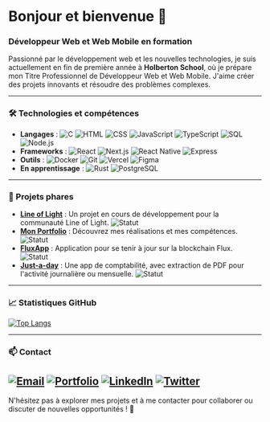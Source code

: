 # Bonjour et bienvenue 👋

### Développeur Web et Web Mobile en formation

Passionné par le développement web et les nouvelles technologies, je suis actuellement en fin de première année à **Holberton School**, où je prépare mon Titre Professionnel de Développeur Web et Web Mobile. J'aime créer des projets innovants et résoudre des problèmes complexes.

---

### 🛠️ Technologies et compétences

- **Langages** : ![C](https://img.shields.io/badge/-C-A8B9CC?logo=c&logoColor=white) ![HTML](https://img.shields.io/badge/-HTML-E34F26?logo=html5&logoColor=white) ![CSS](https://img.shields.io/badge/-CSS-1572B6?logo=css3&logoColor=white) ![JavaScript](https://img.shields.io/badge/-JavaScript-F7DF1E?logo=javascript&logoColor=black) ![TypeScript](https://img.shields.io/badge/-TypeScript-3178C6?logo=typescript&logoColor=white) ![SQL](https://img.shields.io/badge/-SQL-4479A1?logo=postgresql&logoColor=white) ![Node.js](https://img.shields.io/badge/-Node.js-339933?logo=node.js&logoColor=white)
- **Frameworks** : ![React](https://img.shields.io/badge/-React-61DAFB?logo=react&logoColor=black) ![Next.js](https://img.shields.io/badge/-Next.js-000000?logo=next.js&logoColor=white) ![React Native](https://img.shields.io/badge/-React%20Native-61DAFB?logo=react&logoColor=black) ![Express](https://img.shields.io/badge/-Express-000000?logo=express&logoColor=white)
- **Outils** : ![Docker](https://img.shields.io/badge/-Docker-2496ED?logo=docker&logoColor=white) ![Git](https://img.shields.io/badge/-Git-F05032?logo=git&logoColor=white) ![Vercel](https://img.shields.io/badge/-Vercel-000000?logo=vercel&logoColor=white) ![Figma](https://img.shields.io/badge/-Figma-F24E1E?logo=figma&logoColor=white)
- **En apprentissage** : ![Rust](https://img.shields.io/badge/-Rust-000000?logo=rust&logoColor=white) ![PostgreSQL](https://img.shields.io/badge/-PostgreSQL-336791?logo=postgresql&logoColor=white)

---

### 🌟 Projets phares

- **[Line of Light](https://line-of-light.vercel.app/)** : Un projet en cours de développement pour la communauté Line of Light. ![Statut](https://img.shields.io/badge/Statut-En%20développement-blue)
- **[Mon Portfolio](https://www.xabi-martinez.dev/)** : Découvrez mes réalisations et mes compétences. ![Statut](https://img.shields.io/badge/Statut-En%20production-green)
- **[FluxApp](https://flux-app-website.vercel.app/)** : Application pour se tenir à jour sur la blockchain Flux. ![Statut](https://img.shields.io/badge/Statut-En%20production-green)
- **[Just-a-day](https://just-a-day-plus-pdf.vercel.app/)** : Une app de comptabilité, avec extraction de PDF pour l'activité journalière ou mensuelle. ![Statut](https://img.shields.io/badge/Statut-En%20production-green)

---

### 📈 Statistiques GitHub

[![Top Langs](https://github-readme-stats-pearl-five-33.vercel.app/api/top-langs/?username=Basco64&layout=compact&theme=dark)](https://github.com/Basco64)


---

### 📫 Contact

[![Email](https://img.shields.io/badge/-Email-D14836?logo=gmail&logoColor=white)](mailto:martinez.xabi64@gmail.com)
[![Portfolio](https://img.shields.io/badge/-Portfolio-FF7139?logo=vercel&logoColor=white)](https://www.xabi-martinez.dev)
[![LinkedIn](https://img.shields.io/badge/-LinkedIn-0A66C2?logo=linkedin&logoColor=white)](https://www.linkedin.com/in/basco64/)
[![Twitter](https://img.shields.io/badge/-Twitter-1DA1F2?logo=twitter&logoColor=white)](https://x.com/Lebask_2276)
---

N'hésitez pas à explorer mes projets et à me contacter pour collaborer ou discuter de nouvelles opportunités ! 🚀
